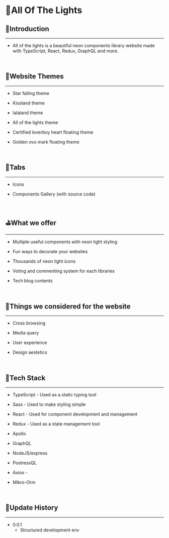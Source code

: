 # 🌈All Of The Lights

## 🎍Introduction

---

- All of the lights is a beautiful neon components library website made with TypeScript, React, Redux, GraphQL and more.

<br/>

## 💟Website Themes

---

- Star falling theme

- Kissland theme

- lalaland theme

- All of the lights theme

- Certified loverboy heart floating theme

- Golden ovo mark floating theme

<br/>

## 🌟Tabs

---

- Icons

- Components Gallery (with source code)

<br/>

## ⛳What we offer

---

- Multiple useful components with neon light styling

- Fun ways to decorate your websites

- Thousands of neon light icons

- Voting and commenting system for each libraries

- Tech blog contents

<br/>

## 👷Things we considered for the website

---

- Cross browsing

- Media query

- User experience

- Design aestetics

<br/>

## 🔧Tech Stack

---

- TypeScript - Used as a static typing tool

- Sass - Used to make styling simple

- React - Used for component development and management

- Redux - Used as a state management tool

- Apollo

- GraphQL

- NodeJS/express

- PostressQL

- Axios -

- Mikro-Orm

<br/>

## 🎯Update History

---

- 0.0.1
  - Structured development env
